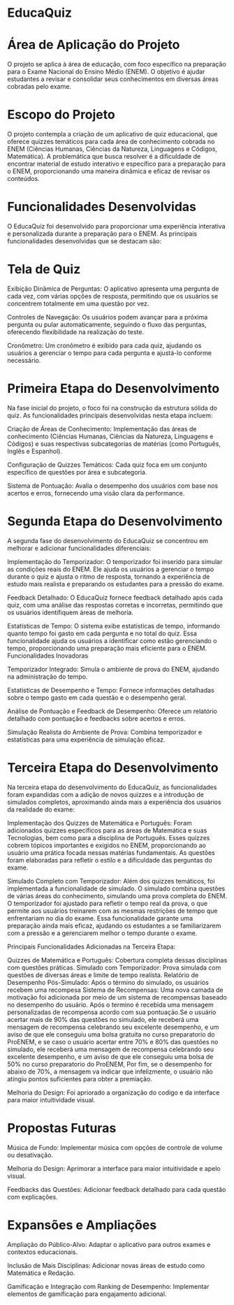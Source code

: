 # EducaQuiz

# Área de Aplicação do Projeto

O projeto se aplica à área de educação, com foco específico na preparação para o Exame Nacional do Ensino Médio (ENEM). O objetivo é ajudar estudantes a revisar e consolidar seus conhecimentos em diversas áreas cobradas pelo exame.

# Escopo do Projeto 

O projeto contempla a criação de um aplicativo de quiz educacional, que oferece quizzes temáticos para cada área de conhecimento cobrada no ENEM (Ciências Humanas, Ciências da Natureza, Linguagens e Códigos, Matemática). A problemática que busca resolver é a dificuldade de encontrar material de estudo interativo e específico para a preparação para o ENEM, proporcionando uma maneira dinâmica e eficaz de revisar os conteúdos. 

# Funcionalidades Desenvolvidas

O EducaQuiz foi desenvolvido para proporcionar uma experiência interativa e personalizada durante a preparação para o ENEM. As principais funcionalidades desenvolvidas que se destacam são:

# Tela de Quiz
Exibição Dinâmica de Perguntas: O aplicativo apresenta uma pergunta de cada vez, com várias opções de resposta, permitindo que os usuários se concentrem totalmente em uma questão por vez.

Controles de Navegação: Os usuários podem avançar para a próxima pergunta ou pular automaticamente, seguindo o fluxo das perguntas, oferecendo flexibilidade na realização do teste.

Cronômetro: Um cronômetro é exibido para cada quiz, ajudando os usuários a gerenciar o tempo para cada pergunta e ajustá-lo conforme necessário.

# Primeira Etapa do Desenvolvimento

Na fase inicial do projeto, o foco foi na construção da estrutura sólida do quiz. As funcionalidades principais desenvolvidas nesta etapa incluem:

Criação de Áreas de Conhecimento: Implementação das áreas de conhecimento (Ciências Humanas, Ciências da Natureza, Linguagens e Códigos) e suas respectivas subcategorias de matérias (como Português, Inglês e Espanhol).

Configuração de Quizzes Temáticos: Cada quiz foca em um conjunto específico de questões por área e subcategoria.

Sistema de Pontuação: Avalia o desempenho dos usuários com base nos acertos e erros, fornecendo uma visão clara da performance.

# Segunda Etapa do Desenvolvimento

A segunda fase do desenvolvimento do EducaQuiz se concentrou em melhorar e adicionar funcionalidades diferenciais:

Implementação do Temporizador: O temporizador foi inserido para simular as condições reais do ENEM. Ele ajuda os usuários a gerenciar o tempo durante o quiz e ajusta o ritmo de resposta, tornando a experiência de estudo mais realista e preparando os estudantes para a pressão do exame.

Feedback Detalhado: O EducaQuiz fornece feedback detalhado após cada quiz, com uma análise das respostas corretas e incorretas, permitindo que os usuários identifiquem áreas de melhoria.

Estatísticas de Tempo: O sistema exibe estatísticas de tempo, informando quanto tempo foi gasto em cada pergunta e no total do quiz. Essa funcionalidade ajuda os usuários a identificar como estão gerenciando o tempo, proporcionando uma preparação mais eficiente para o ENEM.
Funcionalidades Inovadoras

Temporizador Integrado: Simula o ambiente de prova do ENEM, ajudando na administração do tempo.

Estatísticas de Desempenho e Tempo: Fornece informações detalhadas sobre o tempo gasto em cada questão e o desempenho geral.

Análise de Pontuação e Feedback de Desempenho: Oferece um relatório detalhado com pontuação e feedbacks sobre acertos e erros.

Simulação Realista do Ambiente de Prova: Combina temporizador e estatísticas para uma experiência de simulação eficaz.

# Terceira Etapa do Desenvolvimento

Na terceira etapa do desenvolvimento do EducaQuiz, as funcionalidades foram expandidas com a adição de novos quizzes e a introdução de simulados completos, aproximando ainda mais a experiência dos usuários da realidade do exame:

Implementação dos Quizzes de Matemática e Português: Foram adicionados quizzes específicos para as áreas de Matemática e suas Tecnologias, bem como para a disciplina de Português. Esses quizzes cobrem tópicos importantes e exigidos no ENEM, proporcionando ao usuário uma prática focada nessas matérias fundamentais. As questões foram elaboradas para refletir o estilo e a dificuldade das perguntas do exame.

Simulado Completo com Temporizador: Além dos quizzes temáticos, foi implementada a funcionalidade de simulado. O simulado combina questões de várias áreas do conhecimento, simulando uma prova completa do ENEM. O temporizador foi ajustado para refletir o tempo real da prova, o que permite aos usuários treinarem com as mesmas restrições de tempo que enfrentariam no dia do exame. Essa funcionalidade garante uma preparação ainda mais eficaz, ajudando os estudantes a se familiarizarem com a pressão e a gerenciarem melhor o tempo durante o exame.

Principais Funcionalidades Adicionadas na Terceira Etapa:

Quizzes de Matemática e Português: Cobertura completa dessas disciplinas com questões práticas.
Simulado com Temporizador: Prova simulada com questões de diversas áreas e limite de tempo realista.
Relatório de Desempenho Pós-Simulado: Após o término do simulado, os usuários recebem uma recompesa Sistema de Recompensas: Uma nova camada de motivação foi adicionada por meio de um sistema de recompensas baseado no desempenho do usuário. Após o termino é recebida uma mensagem personalizadas de recompensa acordo com sua pontuação.Se o usuário acertar mais de 90% das questões no simulado, ele receberá uma mensagem de recompensa celebrando seu excelente desempenho, e um aviso de que ele conseguiu uma bolsa gratuita no curso preparatorio do ProENEM, e se caso o usuário acertar entre 70% e 80% das questões no simulado, ele receberá uma mensagem de recompensa celebrando seu excelente desempenho, e um aviso de que ele conseguiu uma bolsa de 50% no curso preparatorio do ProENEM, Por fim, se o desempenho for abaixo de 70%, a mensagem va indicar que infelizmente, o usuário não atingiu pontos suficientes para obter a premiação.

Melhoria do Design: Foi apriorado a organização do codigo e da interface para maior intuitividade visual.


# Propostas Futuras

Música de Fundo: Implementar música com opções de controle de volume ou desativação.

Melhoria do Design: Aprimorar a interface para maior intuitividade e apelo visual.

Feedbacks das Questões: Adicionar feedback detalhado para cada questão com explicações.

# Expansões e Ampliações

Ampliação do Público-Alvo: Adaptar o aplicativo para outros exames e contextos educacionais.

Inclusão de Mais Disciplinas: Adicionar novas áreas de estudo como Matemática e Redação.

Gamificação e Integração com Ranking de Desempenho: Implementar elementos de gamificação para engajamento adicional.

